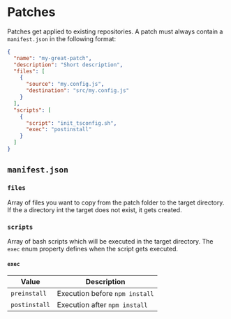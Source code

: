 # Patches

Patches get applied to existing repositories. A patch must always contain a `manifest.json` in the following format:

```json
{
  "name": "my-great-patch",
  "description": "Short description",
  "files": [
    {
      "source": "my.config.js",
      "destination": "src/my.config.js"
    }
  ],
  "scripts": [
    {
      "script": "init_tsconfig.sh",
      "exec": "postinstall"
    }
  ]
}
```

## `manifest.json`

### `files`

Array of files you want to copy from the patch folder to the target directory. If the a directory int the target does not exist, it gets created.

### `scripts`

Array of bash scripts which will be executed in the target directory. The `exec` enum property defines when the script gets executed.

#### `exec`

| Value         | Description                    |
| ------------- | ------------------------------ |
| `preinstall`  | Execution before `npm install` |
| `postinstall` | Execution after `npm install`  |
